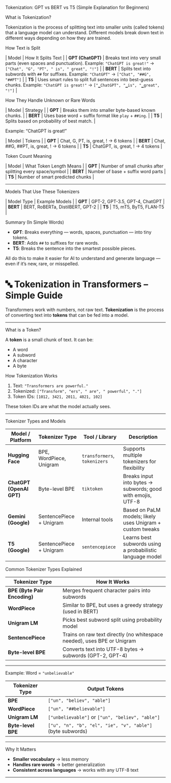 
Tokenization: GPT vs BERT vs T5 (Simple Explanation for Beginners)



What is Tokenization?

Tokenization is the process of splitting text into smaller units (called tokens) that a language model can understand. Different models break down text in different ways depending on how they are trained.



How Text is Split

| Model | How It Splits Text |
| **GPT (ChatGPT)** | Breaks text into very small parts (even spaces and punctuation). Example: `"ChatGPT is great!"` → `["Chat", "G", "PT", " is", " great", "!"]` |
| **BERT** | Splits text into subwords with `##` for suffixes. Example: `"ChatGPT"` → `["Chat", "##G", "##PT"]` |
| **T5** | Uses smart rules to split full sentences into best-guess chunks. Example: `"ChatGPT is great!"` → `["▁ChatGPT", "▁is", "▁great", "!"]` |



How They Handle Unknown or Rare Words

| Model | Strategy |
| **GPT** | Breaks them into smaller byte-based known chunks. |
| **BERT** | Uses base word + suffix format like `play` + `##ing`. |
| **T5** | Splits based on probability of best match. |



Example: “ChatGPT is great!”

| Model | Tokens |
| **GPT** | Chat, G, PT, is, great, ! → 6 tokens |
| **BERT** | Chat, ##G, ##PT, is, great, ! → 6 tokens |
| **T5** | ChatGPT, is, great, ! → 4 tokens |



Token Count Meaning

| Model | What Token Length Means |
| **GPT** | Number of small chunks after splitting every space/symbol |
| **BERT** | Number of base + suffix word parts |
| **T5** | Number of smart predicted chunks |

---

Models That Use These Tokenizers

| Model Type | Example Models |
| **GPT** | GPT-2, GPT-3.5, GPT-4, ChatGPT |
| **BERT** | BERT, RoBERTa, DistilBERT, GPT-2 |
| **T5** | T5, mT5, ByT5, FLAN-T5 |


Summary (In Simple Words)

- **GPT**: Breaks everything — words, spaces, punctuation — into tiny tokens.
- **BERT**: Adds `##` to suffixes for rare words.
- **T5**: Breaks the sentence into the smartest possible pieces.

All do this to make it easier for AI to understand and generate language — even if it’s new, rare, or misspelled.

# 🔤 Tokenization in Transformers – Simple Guide

Transformers work with numbers, not raw text. **Tokenization** is the process of converting text into **tokens** that can be fed into a model.

---

What is a Token?

A **token** is a small chunk of text. It can be:
- A word
- A subword
- A character
- A byte


How Tokenization Works

1. Text: `"Transformers are powerful."`
2. Tokenized: `["Transform", "ers", " are", " powerful", "."]`
3. Token IDs: `[1012, 3421, 2011, 4021, 102]`

These token IDs are what the model actually sees.

---

Tokenizer Types and Models

| Model / Platform        | Tokenizer Type            | Tool / Library         | Description                                                      |
|-------------------------|---------------------------|------------------------|------------------------------------------------------------------|
| **Hugging Face**        | BPE, WordPiece, Unigram   | `transformers`, `tokenizers` | Supports multiple tokenizers for flexibility                     |
| **ChatGPT (OpenAI GPT)**| Byte-level BPE            | `tiktoken`             | Breaks input into bytes → subwords; good with emojis, UTF-8      |
| **Gemini (Google)**     | SentencePiece + Unigram   | Internal tools         | Based on PaLM models; likely uses Unigram + custom tweaks        |
| **T5 (Google)**         | SentencePiece + Unigram   | `sentencepiece`        | Learns best subwords using a probabilistic language model        |



Common Tokenizer Types Explained

| Tokenizer Type     | How It Works                                                           |
|--------------------|------------------------------------------------------------------------|
| **BPE (Byte Pair Encoding)** | Merges frequent character pairs into subwords                             |
| **WordPiece**      | Similar to BPE, but uses a greedy strategy (used in BERT)              |
| **Unigram LM**     | Picks best subword split using probability model                       |
| **SentencePiece**  | Trains on raw text directly (no whitespace needed), uses BPE or Unigram|
| **Byte-level BPE** | Converts text into UTF-8 bytes → subwords (GPT-2, GPT-4)               |

---

Example: Word = `"unbelievable"`

| Tokenizer Type     | Output Tokens                      |
|--------------------|------------------------------------|
| **BPE**            | `["un", "believ", "able"]`         |
| **WordPiece**      | `["un", "##believable"]`           |
| **Unigram LM**     | `["unbelievable"]` or `["un", "believ", "able"]` |
| **Byte-level BPE** | `["u", "n", "b", "el", "ie", "v", "able"]` (byte subwords) |

---

Why It Matters

- **Smaller vocabulary** → less memory
- **Handles rare words** → better generalization
- **Consistent across languages** → works with any UTF-8 text

---


